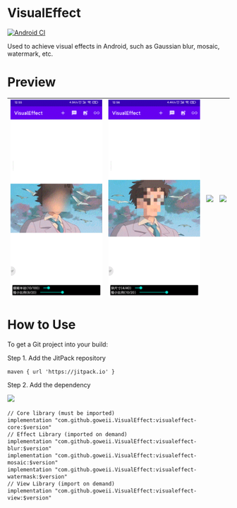 # VisualEffect

[![Android CI](https://github.com/goweii/VisualEffect/actions/workflows/android.yml/badge.svg?branch=master)](https://github.com/goweii/VisualEffect/actions/workflows/android.yml)

Used to achieve visual effects in Android, such as Gaussian blur, mosaic, watermark, etc.

# Preview

| ![](https://raw.githubusercontent.com/goweii/VisualEffect/master/simple/preview/20220313_125541.gif) | ![](https://raw.githubusercontent.com/goweii/VisualEffect/master/simple/preview/20220313_125614.gif) | ![](https://raw.githubusercontent.com/goweii/VisualEffect/master/simple/preview/20220313_125630.gif) | ![](https://raw.githubusercontent.com/goweii/VisualEffect/master/simple/preview/20220313_125700.gif) |
| ---- | ---- | ---- | ---- |

# How to Use

To get a Git project into your build:

Step 1. Add the JitPack repository

```
maven { url 'https://jitpack.io' }
```
  
Step 2. Add the dependency

[![](https://jitpack.io/v/goweii/VisualEffect.svg)](https://jitpack.io/#goweii/VisualEffect)

```
// Core library (must be imported)
implementation "com.github.goweii.VisualEffect:visualeffect-core:$version"
// Effect Library (imported on demand)
implementation "com.github.goweii.VisualEffect:visualeffect-blur:$version"
implementation "com.github.goweii.VisualEffect:visualeffect-mosaic:$version"
implementation "com.github.goweii.VisualEffect:visualeffect-watermask:$version"
// View Library (import on demand)
implementation "com.github.goweii.VisualEffect:visualeffect-view:$version"
```
